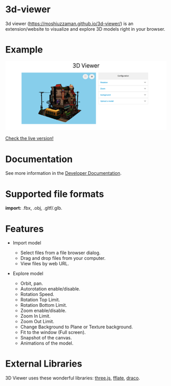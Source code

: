 # 3d-viewer

3d viewer (https://moshiuzzaman.github.io/3d-viewer/) is an extension/website to visualize and explore 3D models right in your browser.

# Example
![This is an image](https://raw.githubusercontent.com/Siam456/FT_Filees/main/redmi%20image/Screenshot%202022-02-14%20121319.png)

[Check the live version!](https://moshiuzzaman.github.io/3d-viewer/)

# Documentation
See more information in the [Developer Documentation](https://github.com/moshiuzzaman/3d-viewer/wiki).

# Supported file formats
   **import:** .fbx, .obj, .gltf/.glb.

# Features
 * Import model
   - Select files from a file browser dialog.
   - Drag and drop files from your computer.
   - View files by web URL.
 
 * Explore model
   - Orbit, pan.
   - Autorotation enable/disable.
   - Rotation Speed.
   - Rotation Top Limit.
   - Rotation Bottom Limit.
   - Zoom enable/disable.
   - Zoom In Limit.
   - Zoom Out Limit.
   - Change Background to Plane or Texture background.
   - Fit to the window (Full screen).
   - Snapshot of the canvas.
   - Animations of the model.


# External Libraries
3D Viewer uses these wonderful libraries: [three.js](https://github.com/mrdoob/three.js), [fflate](https://github.com/101arrowz/fflate), [draco](https://github.com/google/draco).
